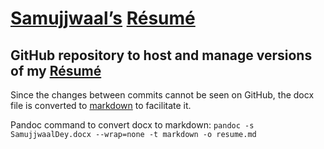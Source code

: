# [Samujjwaal’s][linkedin] [Résumé][url]

## GitHub repository to host and manage versions of my [Résumé][resume-pdf]

Since the changes between commits cannot be seen on GitHub, the docx file is converted to [markdown][resume-md] to facilitate it.

Pandoc command to convert docx to markdown:
`pandoc -s SamujjwaalDey.docx --wrap=none -t markdown -o resume.md`

[linkedin]: https://www.linkedin.com/in/samujjwaal/ "LinkedIn Profile"
[resume-pdf]: SamujjwaalDey.pdf "PDF Resume"
[url]: https://samujjwaal.github.io/resume/ 
[resume-md]: https://raw.githubusercontent.com/samujjwaal/resume/master/resume.md "Resume in raw markdown"
